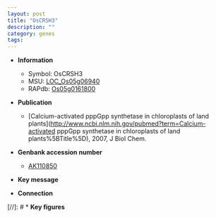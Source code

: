 ```yaml
---
layout: post
title: "OsCRSH3"
description: ""
category: genes
tags: 
---
```


* **Information**  
    + Symbol: OsCRSH3  
    + MSU: [LOC_Os05g06940](http://rice.uga.edu/cgi-bin/ORF_infopage.cgi?orf=LOC_Os05g06940)  
    + RAPdb: [Os05g0161800](https://rapdb.dna.affrc.go.jp/locus/?name=Os05g0161800)  

* **Publication**  
    + [Calcium-activated pppGpp synthetase in chloroplasts of land plants](http://www.ncbi.nlm.nih.gov/pubmed?term=Calcium-activated pppGpp synthetase in chloroplasts of land plants%5BTitle%5D), 2007, J Biol Chem.

* **Genbank accession number**  
    + [AK110850](http://www.ncbi.nlm.nih.gov/nuccore/AK110850)

* **Key message**  

* **Connection**  

[//]: # * **Key figures**  


